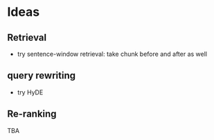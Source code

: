 # Ideas

## Retrieval

- try sentence-window retrieval: take chunk before and after as well

## query rewriting

- try HyDE

## Re-ranking

TBA

